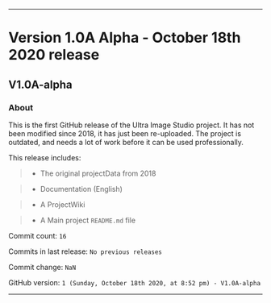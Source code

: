 
***

# Version 1.0A Alpha - October 18th 2020 release

## V1.0A-alpha

### About

This is the first GitHub release of the Ultra Image Studio project. It has not been modified since 2018, it has just been re-uploaded. The project is outdated, and needs a lot of work before it can be used professionally.

This release includes:

> * The original projectData from 2018

> * Documentation (English)

> * A ProjectWiki

> * A Main project `README.md` file

Commit count: `16`

Commits in last release: `No previous releases`

Commit change: `NaN`

GitHub version: `1 (Sunday, October 18th 2020, at 8:52 pm) - V1.0A-alpha`

***
